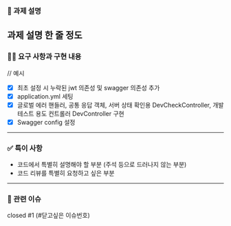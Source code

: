 ### 📌 과제 설명 
과제 설명 한 줄 정도
----------------

### 👩‍💻 요구 사항과 구현 내용 
// 예시
- [X] 최초 설정 시 누락된 jwt 의존성 및 swagger 의존성 추가
- [X] application.yml 세팅
- [X] 글로벌 에러 핸들러, 공통 응답 객체, 서버 상태 확인용 DevCheckController, 개발 테스트 용도 컨트롤러 DevController 구현
- [X] Swagger config 설정
------------------

### ✅ 특이 사항 
 - 코드에서 특별히 설명해야 할 부분 (주석 등으로 드러나지 않는 부분)
 - 코드 리뷰를 특별히 요청하고 싶은 부분
------------------

### 📕 관련 이슈
closed #1 (#닫고싶은 이슈번호)